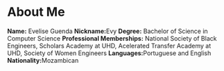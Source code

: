 # About Me
<b>Name:</b> Evelise Guenda
<b>Nickname:</b>Evy
<b>Degree:</b> Bachelor of Science in Computer Science
<b>Professional Memberships:</b> National Society of Black Engineers, Scholars Academy at UHD, Acelerated Transfer Academy at UHD, Society of Women Engineers
<b>Languages:</b>Portuguese and English
<b>Nationality:</b>Mozambican

